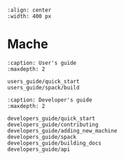 ```{image} _static/mache-logo.png
:align: center
:width: 400 px
```

# Mache

```{toctree}
:caption: User's guide
:maxdepth: 2

users_guide/quick_start
users_guide/spack/build
```

```{toctree}
:caption: Developer's guide
:maxdepth: 2

developers_guide/quick_start
developers_guide/contributing
developers_guide/adding_new_machine
developers_guide/spack
developers_guide/building_docs
developers_guide/api
```
